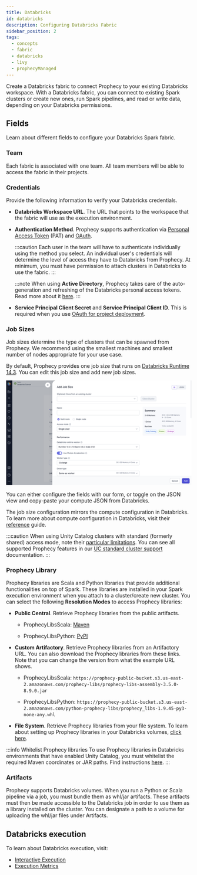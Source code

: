 ```yaml
---
title: Databricks
id: databricks
description: Configuring Databricks Fabric
sidebar_position: 2
tags:
  - concepts
  - fabric
  - databricks
  - livy
  - prophecyManaged
---
```


Create a Databricks fabric to connect Prophecy to your existing Databricks workspace. With a Databricks fabric, you can connect to existing Spark clusters or create new ones, run Spark pipelines, and read or write data, depending on your Databricks permissions.

## Fields

Learn about different fields to configure your Databricks Spark fabric.

### Team

Each fabric is associated with one team. All team members will be able to access the fabric in their projects.

### Credentials

Provide the following information to verify your Databricks credentials.

- **Databricks Workspace URL**. The URL that points to the workspace that the fabric will use as the execution environment.

- **Authentication Method**. Prophecy supports authentication via [Personal Access Token](https://docs.databricks.com/dev-tools/api/latest/authentication.html#generate-a-personal-access-token) (PAT) and [OAuth](/databricks-oauth-authentication).

  :::caution
  Each user in the team will have to authenticate individually using the method you select. An individual user's credentials will determine the level of access they have to Databricks from Prophecy. At minimum, you must have permission to attach clusters in Databricks to use the fabric.
  :::

  :::note
  When using **Active Directory**, Prophecy takes care of the auto-generation and refreshing of the Databricks personal access tokens. Read more about it [here](https://docs.microsoft.com/en-us/azure/databricks/dev-tools/api/latest/aad/).
  :::

- **Service Principal Client Secret** and **Service Principal Client ID**. This is required when you use [OAuth for project deployment](/databricks-oauth-authentication/#machine-to-machine-m2m).

### Job Sizes

Job sizes determine the type of clusters that can be spawned from Prophecy. We recommend using the smallest machines and smallest number of nodes appropriate for your use case.

By default, Prophecy provides one job size that runs on [Databricks Runtime 14.3](https://docs.databricks.com/aws/en/compute#databricks-runtime). You can edit this job size and add new job sizes.

![Job Size configuration](../img/dbx-job-size.png)

You can either configure the fields with our form, or toggle on the JSON view and copy-paste your compute JSON from Databricks.

The job size configuration mirrors the compute configuration in Databricks. To learn more about compute configuration in Databricks, visit their [reference](https://docs.databricks.com/aws/en/compute/configure) guide.

:::caution
When using Unity Catalog clusters with standard (formerly shared) access mode, note their [particular limitations](https://docs.databricks.com/en/compute/access-mode-limitations.html#shared-access-mode-limitations-on-unity-catalog). You can see all supported Prophecy features in our [UC standard cluster support](./ucshared) documentation.
:::

### Prophecy Library

Prophecy libraries are Scala and Python libraries that provide additional functionalities on top of Spark. These libraries are installed in your Spark execution environment when you attach to a cluster/create new cluster. You can select the following **Resolution Modes** to access Prophecy libraries:

- **Public Central**. Retrieve Prophecy libraries from the public artifacts.

  - ProphecyLibsScala: [Maven](https://mvnrepository.com/artifact/io.prophecy/prophecy-libs)

  - ProphecyLibsPython: [PyPI](https://pypi.org/project/prophecy-libs/)

- **Custom Artifactory**. Retrieve Prophecy libraries from an Artifactory URL. You can also download the Prophecy libraries from these links. Note that you can change the version from what the example URL shows.

  - ProphecyLibsScala: `https://prophecy-public-bucket.s3.us-east-2.amazonaws.com/prophecy-libs/prophecy-libs-assembly-3.5.0-8.9.0.jar`

  - ProphecyLibsPython: `https://prophecy-public-bucket.s3.us-east-2.amazonaws.com/python-prophecy-libs/prophecy_libs-1.9.45-py3-none-any.whl`

- **File System**. Retrieve Prophecy libraries from your file system. To learn about setting up Prophecy libraries in your Databricks volumes, [click here](docs/administration/fabrics/Spark-fabrics/databricks/volumns-plibs.md).

:::info Whitelist Prophecy libraries
To use Prophecy libraries in Databricks environments that have enabled Unity Catalog, you must whitelist the required Maven coordinates or JAR paths. Find instructions [here](/engineers/dbx-whitelist-plibs).
:::

### Artifacts

Prophecy supports Databricks volumes. When you run a Python or Scala pipeline via a job, you must bundle them as whl/jar artifacts. These artifacts must then be made accessible to the Databricks job in order to use them as a library installed on the cluster. You can designate a path to a volume for uploading the whl/jar files under Artifacts.

## Databricks execution

To learn about Databricks execution, visit:

- [Interactive Execution](/engineers/execution)
- [Execution Metrics](/docs/Spark/execution/execution-metrics.md)
